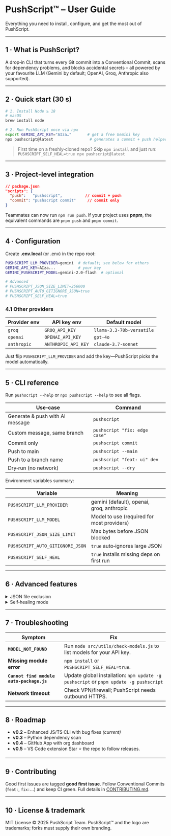 # PushScript™ – User Guide

Everything you need to install, configure, and get the most out of PushScript.

---

## 1 · What is PushScript?

A drop‑in CLI that turns every Git commit into a Conventional Commit, scans for dependency problems, and blocks accidental secrets – all powered by your favourite LLM (Gemini by default; OpenAI, Groq, Anthropic also supported).

---

## 2 · Quick start (30 s)

```bash
# 1. Install Node ≥ 18
# macOS
brew install node

# 2. Run PushScript once via npx
export GEMINI_API_KEY="AIza…"       # get a free Gemini key
npx pushscript@latest                # generates a commit + push helper
```

> First time on a freshly‑cloned repo? Skip `npm install` and just run:
> `PUSHSCRIPT_SELF_HEAL=true npx pushscript@latest`

---

## 3 · Project‑level integration

```json
// package.json
"scripts": {
  "push":   "pushscript",          // commit + push
  "commit": "pushscript commit"     // commit only
}
```

Teammates can now run `npm run push`.
If your project uses **pnpm**, the equivalent commands are `pnpm push` and `pnpm commit`.

---

## 4 · Configuration

Create **.env.local** (or .env) in the repo root:

```bash
PUSHSCRIPT_LLM_PROVIDER=gemini  # default; see below for others
GEMINI_API_KEY=AIza...          # your key
GEMINI_PUSHSCRIPT_MODEL=gemini-2.0-flash  # optional

# Advanced
# PUSHSCRIPT_JSON_SIZE_LIMIT=256000
# PUSHSCRIPT_AUTO_GITIGNORE_JSON=true
# PUSHSCRIPT_SELF_HEAL=true
```

### 4.1 Other providers

| Provider env | API key env         | Default model             |
| ------------ | ------------------- | ------------------------- |
| `groq`       | `GROQ_API_KEY`      | `llama-3.3-70b-versatile` |
| `openai`     | `OPENAI_API_KEY`    | `gpt-4o`                  |
| `anthropic`  | `ANTHROPIC_API_KEY` | `claude-3.7-sonnet`       |

Just flip `PUSHSCRIPT_LLM_PROVIDER` and add the key—PushScript picks the model automatically.

---

## 5 · CLI reference

Run `pushscript --help` or `npx pushscript --help` to see all flags.

| Use‑case                        | Command                       |
| ------------------------------- | ----------------------------- |
| Generate & push with AI message | `pushscript`                  |
| Custom message, same branch     | `pushscript "fix: edge case"` |
| Commit only                     | `pushscript commit`           |
| Push to main                    | `pushscript --main`           |
| Push to a branch name           | `pushscript "feat: ui" dev`   |
| Dry‑run (no network)            | `pushscript --dry`            |

Environment variables summary:

| Variable                         | Meaning                                   |
| -------------------------------- | ----------------------------------------- |
| `PUSHSCRIPT_LLM_PROVIDER`        | gemini (default), openai, groq, anthropic |
| `PUSHSCRIPT_LLM_MODEL`           | Model to use (required for most providers) |
| `PUSHSCRIPT_JSON_SIZE_LIMIT`     | Max bytes before JSON blocked             |
| `PUSHSCRIPT_AUTO_GITIGNORE_JSON` | `true` auto‑ignores large JSON            |
| `PUSHSCRIPT_SELF_HEAL`           | `true` installs missing deps on first run |

---

## 6 · Advanced features

<details>
<summary>JSON file exclusion</summary>
• Flags any staged `*.json` larger than limit (default 250 kB).  
• Pattern‑based ignore for filenames containing `debug`.  
• Auto‑adds to `.gitignore` when `PUSHSCRIPT_AUTO_GITIGNORE_JSON=true`.
</details>

<details>
<summary>Self‑healing mode</summary>
If you skip `npm install`, set `PUSHSCRIPT_SELF_HEAL=true`. The wrapper will install `dotenv`, `node-fetch`, and optional AI SDKs using pnpm → npm → yarn fallback.
</details>

---

## 7 · Troubleshooting

| Symptom                            | Fix                                                                   |
| ---------------------------------- | --------------------------------------------------------------------- |
| **`MODEL_NOT_FOUND`**              | Run `node src/utils/check-models.js` to list models for your API key. |
| **Missing module error**           | `npm install` or `PUSHSCRIPT_SELF_HEAL=true`.                         |
| **`Cannot find module auto-package.js`** | Update global installation: `npm update -g pushscript` or `pnpm update -g pushscript` |
| **Network timeout**                | Check VPN/firewall; PushScript needs outbound HTTPS.                  |

---

## 8 · Roadmap

* **v0.2** – Enhanced JS/TS CLI with bug fixes *(current)*
* **v0.3** – Python dependency scan
* **v0.4** – GitHub App with org dashboard
* **v0.5** – VS Code extension
  Star ⭐ the repo to follow releases.

---

## 9 · Contributing

Good first issues are tagged **good first issue**. Follow Conventional Commits (`feat:`, `fix:`…) and keep CI green. Full details in [CONTRIBUTING.md](CONTRIBUTING.md).

---

## 10 · License & trademark

MIT License © 2025 PushScript Team. PushScript™ and the logo are trademarks; forks must supply their own branding.
